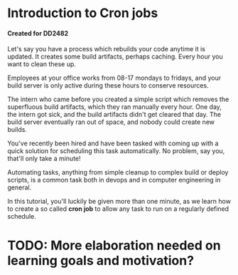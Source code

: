 # Introduction to Cron jobs
#### Created for DD2482

Let's say you have a process which rebuilds your code anytime it is updated. It creates some build artifacts, perhaps caching. Every hour you want to clean these up.

Employees at your office works from 08-17 mondays to fridays, and your build server is only active during these hours to conserve resources.

 The intern who came before you created a simple script which removes the superfluous build artifacts, which they ran manually every hour. One day, the intern got sick, and the build artifacts didn't get cleared that day. The build server eventually ran out of space, and nobody could create new builds.

You've recently been hired and have been tasked with coming up with a quick solution for scheduling this task automatically. No problem, say you, that'll only take a minute!

Automating tasks, anything from simple cleanup to complex build or deploy scripts, is a common task both in devops and in computer engineering in general. 

In this tutorial, you'll luckily be given more than one minute, as we learn how to create a so called **cron job** to allow any task to run on a regularly defined schedule.

# TODO: More elaboration needed on learning goals and motivation?